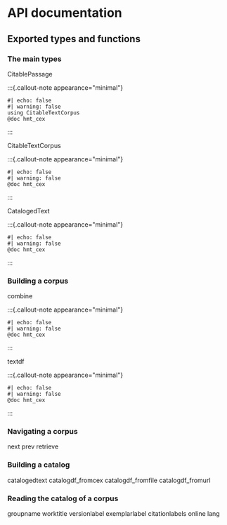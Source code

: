 # API documentation


## Exported types and functions


### The main types

CitablePassage


:::{.callout-note appearance="minimal"}
```{julia}
#| echo: false
#| warning: false
using CitableTextCorpus
@doc hmt_cex
```
:::


CitableTextCorpus


:::{.callout-note appearance="minimal"}
```{julia}
#| echo: false
#| warning: false
@doc hmt_cex
```
:::

CatalogedText

:::{.callout-note appearance="minimal"}
```{julia}
#| echo: false
#| warning: false
@doc hmt_cex
```
:::

### Building a corpus



combine

:::{.callout-note appearance="minimal"}
```{julia}
#| echo: false
#| warning: false
@doc hmt_cex
```
:::

textdf

:::{.callout-note appearance="minimal"}
```{julia}
#| echo: false
#| warning: false
@doc hmt_cex
```
:::

### Navigating a corpus


next
prev
retrieve



### Building a catalog


catalogedtext
catalogdf_fromcex
catalogdf_fromfile
catalogdf_fromurl


### Reading the catalog of a corpus


groupname
worktitle
versionlabel
exemplarlabel
citationlabels
online
lang




  

